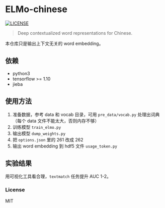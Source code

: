 # ELMo-chinese

[![LICENSE](https://img.shields.io/badge/license-Anti%20996-blue.svg)](https://github.com/996icu/996.ICU/blob/master/LICENSE)

> Deep contextualized word representations for Chinese.

本仓库只是输出上下文无关的 word embedding。

## 依赖

- python3
- tensorflow >= 1.10
- jieba

## 使用方法

1. 准备数据，参考 data 和 vocab 目录，可用 `pre_data/vocab.py` 处理出词典（每个 data 文件不能太大，否则内存不够）
2. 训练模型 `train_elmo.py`
3. 输出模型 `dump_weights.py`
4. 把 `options.json` 里的 261 改成 262
5. 输出 word embedding 到 hdf5 文件 `usage_token.py`

## 实验结果

用可视化工具看合理，`textmatch` 任务提升 AUC 1-2。

### License

MIT
